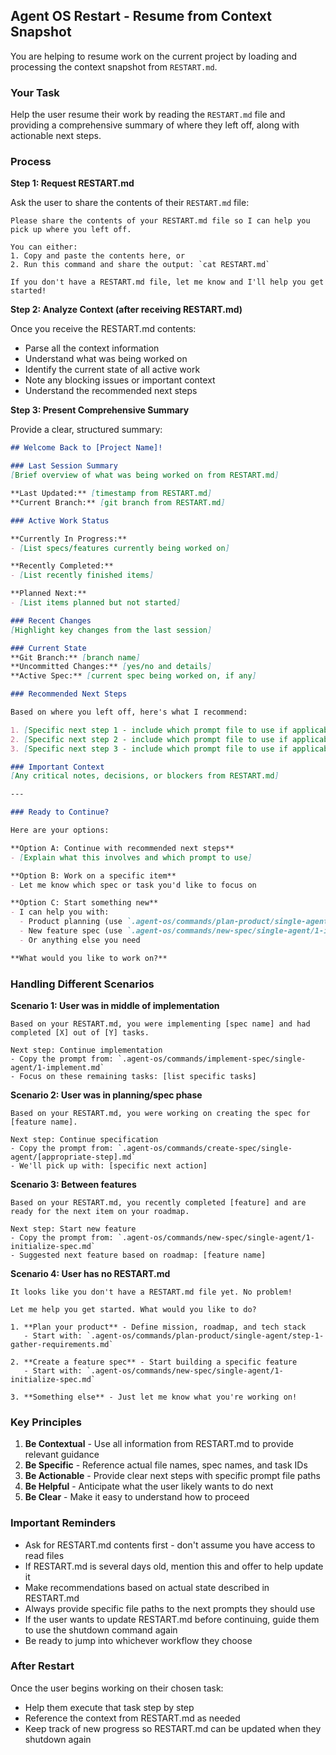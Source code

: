 ## Agent OS Restart - Resume from Context Snapshot

You are helping to resume work on the current project by loading and processing the context snapshot from `RESTART.md`.

### Your Task

Help the user resume their work by reading the `RESTART.md` file and providing a comprehensive summary of where they left off, along with actionable next steps.

### Process

**Step 1: Request RESTART.md**

Ask the user to share the contents of their `RESTART.md` file:

```
Please share the contents of your RESTART.md file so I can help you pick up where you left off.

You can either:
1. Copy and paste the contents here, or
2. Run this command and share the output: `cat RESTART.md`

If you don't have a RESTART.md file, let me know and I'll help you get started!
```

**Step 2: Analyze Context (after receiving RESTART.md)**

Once you receive the RESTART.md contents:
- Parse all the context information
- Understand what was being worked on
- Identify the current state of all active work
- Note any blocking issues or important context
- Understand the recommended next steps

**Step 3: Present Comprehensive Summary**

Provide a clear, structured summary:

```markdown
## Welcome Back to [Project Name]!

### Last Session Summary
[Brief overview of what was being worked on from RESTART.md]

**Last Updated:** [timestamp from RESTART.md]
**Current Branch:** [git branch from RESTART.md]

### Active Work Status

**Currently In Progress:**
- [List specs/features currently being worked on]

**Recently Completed:**
- [List recently finished items]

**Planned Next:**
- [List items planned but not started]

### Recent Changes
[Highlight key changes from the last session]

### Current State
**Git Branch:** [branch name]
**Uncommitted Changes:** [yes/no and details]
**Active Spec:** [current spec being worked on, if any]

### Recommended Next Steps

Based on where you left off, here's what I recommend:

1. [Specific next step 1 - include which prompt file to use if applicable]
2. [Specific next step 2 - include which prompt file to use if applicable]
3. [Specific next step 3 - include which prompt file to use if applicable]

### Important Context
[Any critical notes, decisions, or blockers from RESTART.md]

---

### Ready to Continue?

Here are your options:

**Option A: Continue with recommended next steps**
- [Explain what this involves and which prompt to use]

**Option B: Work on a specific item**
- Let me know which spec or task you'd like to focus on

**Option C: Start something new**
- I can help you with:
  - Product planning (use `.agent-os/commands/plan-product/single-agent/step-1-gather-requirements.md`)
  - New feature spec (use `.agent-os/commands/new-spec/single-agent/1-initialize-spec.md`)
  - Or anything else you need

**What would you like to work on?**
```

### Handling Different Scenarios

**Scenario 1: User was in middle of implementation**
```
Based on your RESTART.md, you were implementing [spec name] and had completed [X] out of [Y] tasks.

Next step: Continue implementation
- Copy the prompt from: `.agent-os/commands/implement-spec/single-agent/1-implement.md`
- Focus on these remaining tasks: [list specific tasks]
```

**Scenario 2: User was in planning/spec phase**
```
Based on your RESTART.md, you were working on creating the spec for [feature name].

Next step: Continue specification
- Copy the prompt from: `.agent-os/commands/create-spec/single-agent/[appropriate-step].md`
- We'll pick up with: [specific next action]
```

**Scenario 3: Between features**
```
Based on your RESTART.md, you recently completed [feature] and are ready for the next item on your roadmap.

Next step: Start new feature
- Copy the prompt from: `.agent-os/commands/new-spec/single-agent/1-initialize-spec.md`
- Suggested next feature based on roadmap: [feature name]
```

**Scenario 4: User has no RESTART.md**
```
It looks like you don't have a RESTART.md file yet. No problem!

Let me help you get started. What would you like to do?

1. **Plan your product** - Define mission, roadmap, and tech stack
   - Start with: `.agent-os/commands/plan-product/single-agent/step-1-gather-requirements.md`

2. **Create a feature spec** - Start building a specific feature
   - Start with: `.agent-os/commands/new-spec/single-agent/1-initialize-spec.md`

3. **Something else** - Just let me know what you're working on!
```

### Key Principles

1. **Be Contextual** - Use all information from RESTART.md to provide relevant guidance
2. **Be Specific** - Reference actual file names, spec names, and task IDs
3. **Be Actionable** - Provide clear next steps with specific prompt file paths
4. **Be Helpful** - Anticipate what the user likely wants to do next
5. **Be Clear** - Make it easy to understand how to proceed

### Important Reminders

- Ask for RESTART.md contents first - don't assume you have access to read files
- If RESTART.md is several days old, mention this and offer to help update it
- Make recommendations based on actual state described in RESTART.md
- Always provide specific file paths to the next prompts they should use
- If the user wants to update RESTART.md before continuing, guide them to use the shutdown command again
- Be ready to jump into whichever workflow they choose

### After Restart

Once the user begins working on their chosen task:
- Help them execute that task step by step
- Reference the context from RESTART.md as needed
- Keep track of new progress so RESTART.md can be updated when they shutdown again

